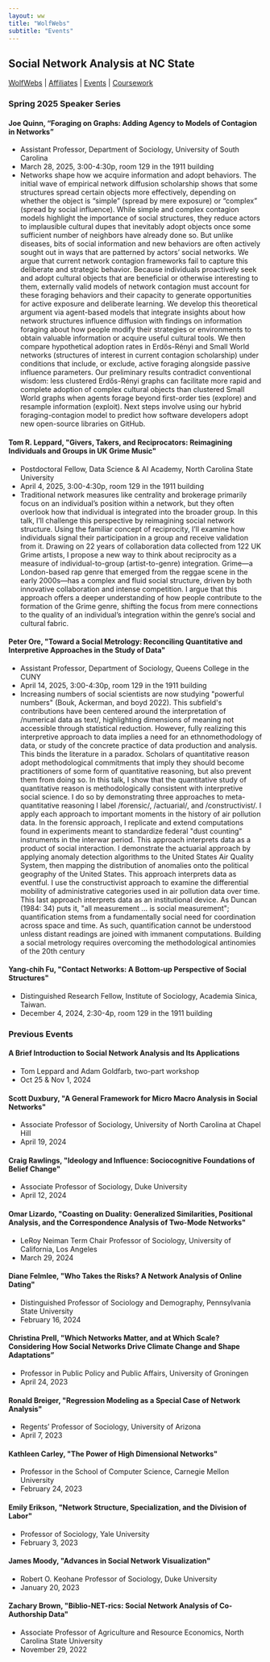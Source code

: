 ```yaml
---
layout: ww
title: "WolfWebs"
subtitle: "Events"
---
```

## Social Network Analysis at NC State

[WolfWebs](/WolfWebs/) | [Affiliates](/WolfWebs/affiliates.html) | [Events](/WolfWebs/events.html) | [Coursework](/WolfWebs/coursework.html) 

### Spring 2025 Speaker Series

#### Joe Quinn, “Foraging on Graphs: Adding Agency to Models of Contagion in Networks”
 - Assistant Professor, Department of Sociology, University of South Carolina
 - March 28, 2025, 3:00-4:30p, room 129 in the 1911 building
 - Networks shape how we acquire information and adopt behaviors. The initial wave of empirical network diffusion scholarship shows that some structures spread certain objects more effectively, depending on whether the object is “simple” (spread by mere exposure) or “complex” (spread by social influence). While simple and complex contagion models highlight the importance of social structures, they reduce actors to implausible cultural dupes that inevitably adopt objects once some sufficient number of neighbors have already done so. But unlike diseases, bits of social information and new behaviors are often actively sought out in ways that are patterned by actors’ social networks. We argue that current network contagion frameworks fail to capture this deliberate and strategic behavior. Because individuals proactively seek and adopt cultural objects that are beneficial or otherwise interesting to them, externally valid models of network contagion must account for these foraging behaviors and their capacity to generate opportunities for active exposure and deliberate learning. We develop this theoretical argument via agent-based models that integrate insights about how network structures influence diffusion with findings on information foraging about how people modify their strategies or environments to obtain valuable information or acquire useful cultural tools. We then compare hypothetical adoption rates in Erdős-Rényi and Small World networks (structures of interest in current contagion scholarship) under conditions that include, or exclude, active foraging alongside passive influence parameters. Our preliminary results contradict conventional wisdom: less clustered Erdős-Rényi graphs can facilitate more rapid and complete adoption of complex cultural objects than clustered Small World graphs when agents forage beyond first-order ties (explore) and resample information (exploit). Next steps involve using our hybrid foraging-contagion model to predict how software developers adopt new open-source libraries on GitHub.

#### Tom R. Leppard, "Givers, Takers, and Reciprocators: Reimagining Individuals and Groups in UK Grime Music"
 - Postdoctoral Fellow, Data Science & AI Academy, North Carolina State University
 - April 4, 2025, 3:00-4:30p, room 129 in the 1911 building
 - Traditional network measures like centrality and brokerage primarily focus on an individual’s position within a network, but they often overlook how that individual is integrated into the broader group. In this talk, I’ll challenge this perspective by reimagining social network structure. Using the familiar concept of reciprocity, I’ll examine how individuals signal their participation in a group and receive validation from it. Drawing on 22 years of collaboration data collected from 122 UK Grime artists, I propose a new way to think about reciprocity as a measure of individual-to-group (artist-to-genre) integration. Grime—a London-based rap genre that emerged from the reggae scene in the early 2000s—has a complex and fluid social structure, driven by both innovative collaboration and intense competition. I argue that this approach offers a deeper understanding of how people contribute to the formation of the Grime genre, shifting the focus from mere connections to the quality of an individual’s integration within the genre’s social and cultural fabric.

#### Peter Ore, "Toward a Social Metrology: Reconciling Quantitative and Interpretive Approaches in the Study of Data"
 - Assistant Professor, Department of Sociology, Queens College in the CUNY
 - April 14, 2025, 3:00-4:30p, room 129 in the 1911 building
 - Increasing numbers of social scientists are now studying "powerful numbers" (Bouk, Ackerman, and boyd 2022). This subfield's contributions have been centered around the interpretation of /numerical data as text/, highlighting dimensions of meaning not accessible through statistical reduction. However, fully realizing this interpretive approach to data implies a need for an ethnomethodology of data, or study of the concrete practice of data production and analysis. This binds the literature in a paradox. Scholars of quantitative reason adopt methodological commitments that imply they should become practitioners of some form of quantitative reasoning, but also prevent them from doing so. In this talk, I show that the quantitative study of quantitative reason is methodologically consistent with interpretive social science. I do so by demonstrating three approaches to meta-quantitative reasoning I label /forensic/, /actuarial/, and /constructivist/. I apply each approach to important moments in the history of air pollution data. In the forensic approach, I replicate and extend computations found in experiments meant to standardize federal "dust counting" instruments in the interwar period. This approach interprets data as a product of social interaction. I demonstrate the actuarial approach by applying anomaly detection algorithms to the United States Air Quality System, then mapping the distribution of anomalies onto the political geography of the United States. This approach interprets data as eventful. I use the constructivist approach to examine the differential mobility of administrative categories used in air pollution data over time. This last approach interprets data as an institutional device. As Duncan (1984: 34) puts it, "all measurement ... is social measurement"; quantification stems from a fundamentally social need for coordination across space and time. As such, quantification cannot be understood unless distant readings are joined with immanent computations. Building a social metrology requires overcoming the methodological antinomies of the 20th century

#### Yang-chih Fu, "Contact Networks: A Bottom-up Perspective of Social Structures"
 - Distinguished Research Fellow, Institute of Sociology, Academia Sinica, Taiwan.
 - December 4, 2024, 2:30-4p, room 129 in the 1911 building

### Previous Events
#### A Brief Introduction to Social Network Analysis and Its Applications
 - Tom Leppard and Adam Goldfarb, two-part workshop
 - Oct 25 & Nov 1, 2024

#### Scott Duxbury, "A General Framework for Micro Macro Analysis in Social Networks"
 - Associate Professor of Sociology, University of North Carolina at Chapel Hill
 - April 19, 2024

#### Craig Rawlings, "Ideology and Influence: Sociocognitive Foundations of Belief Change"
 - Associate Professor of Sociology, Duke University
 - April 12, 2024

#### Omar Lizardo, "Coasting on Duality: Generalized Similarities, Positional Analysis, and the Correspondence Analysis of Two-Mode Networks"
 - LeRoy Neiman Term Chair Professor of Sociology, University of California, Los Angeles
 - March 29, 2024

#### Diane Felmlee, "Who Takes the Risks? A Network Analysis of Online Dating"
 - Distinguished Professor of Sociology and Demography, Pennsylvania State University
 - February 16, 2024

#### Christina Prell, "Which Networks Matter, and at Which Scale? Considering How Social Networks Drive Climate Change and Shape Adaptations”
 - Professor in Public Policy and Public Affairs, University of Groningen
 - April 24, 2023

#### Ronald Breiger, "Regression Modeling as a Special Case of Network Analysis"
 - Regents’ Professor of Sociology, University of Arizona
 - April 7, 2023

#### Kathleen Carley, "The Power of High Dimensional Networks"
 - Professor in the School of Computer Science, Carnegie Mellon University
 - February 24, 2023

#### Emily Erikson, "Network Structure, Specialization, and the Division of Labor"
 - Professor of Sociology, Yale University
 - February 3, 2023

#### James Moody, "Advances in Social Network Visualization"
 - Robert O. Keohane Professor of Sociology, Duke University
 - January 20, 2023

#### Zachary Brown, "Biblio-NET-rics: Social Network Analysis of Co-Authorship Data"
 - Associate Professor of Agriculture and Resource Economics, North Carolina State University
 - November 29, 2022
